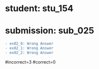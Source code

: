 # student: stu_154
# submission: sub_025

```diff
- ex02_0: Wrong Answer
- ex02_1: Wrong Answer
- ex02_2: Wrong Answer
```
#incorrect=3
#correct=0

